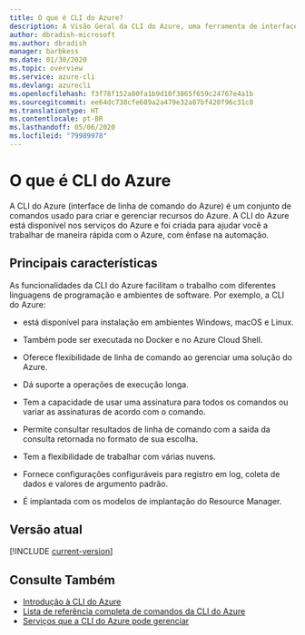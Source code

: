 ```yaml
---
title: O que é CLI do Azure?
description: A Visão Geral da CLI do Azure, uma ferramenta de interface de linha de comando projetada para criar e gerenciar recursos do Azure, agora está disponível em ambientes Windows, macOS e Linux.
author: dbradish-microsoft
ms.author: dbradish
manager: barbkess
ms.date: 01/30/2020
ms.topic: overview
ms.service: azure-cli
ms.devlang: azurecli
ms.openlocfilehash: f3f78f152a80fa1b9d10f3865f659c24767e4a1b
ms.sourcegitcommit: ee64dc738cfe689a2a479e32a87bf420f96c31c8
ms.translationtype: HT
ms.contentlocale: pt-BR
ms.lasthandoff: 05/06/2020
ms.locfileid: "79989978"
---
```

# <a name="what-is-azure-cli"></a>O que é CLI do Azure

A CLI do Azure (interface de linha de comando do Azure) é um conjunto de comandos usado para criar e gerenciar recursos do Azure.  A CLI do Azure está disponível nos serviços do Azure e foi criada para ajudar você a trabalhar de maneira rápida com o Azure, com ênfase na automação.

## <a name="key-characteristics"></a>Principais características

As funcionalidades da CLI do Azure facilitam o trabalho com diferentes linguagens de programação e ambientes de software.  Por exemplo, a CLI do Azure:

- está disponível para instalação em ambientes Windows, macOS e Linux.

- Também pode ser executada no Docker e no Azure Cloud Shell.
- Oferece flexibilidade de linha de comando ao gerenciar uma solução do Azure.
- Dá suporte a operações de execução longa.
- Tem a capacidade de usar uma assinatura para todos os comandos ou variar as assinaturas de acordo com o comando.
- Permite consultar resultados de linha de comando com a saída da consulta retornada no formato de sua escolha.
- Tem a flexibilidade de trabalhar com várias nuvens.
- Fornece configurações configuráveis para registro em log, coleta de dados e valores de argumento padrão.
- É implantada com os modelos de implantação do Resource Manager.

## <a name="current-version"></a>Versão atual

[!INCLUDE [current-version](includes/current-version.md)]

## <a name="see-also"></a>Consulte Também

- [Introdução à CLI do Azure](get-started-with-azure-cli.md)
- [Lista de referência completa de comandos da CLI do Azure](/cli/azure/reference-index)
- [Serviços que a CLI do Azure pode gerenciar](azure-services-the-azure-cli-can-manage.md)
